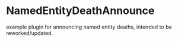 # NamedEntityDeathAnnounce

example plugin for announcing named entity deaths, intended to be reworked/updated.
